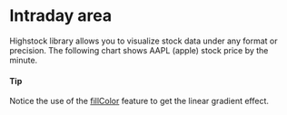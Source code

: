 # Intraday area

Highstock library allows you to visualize stock data under any format or precision. The following chart shows AAPL (apple) stock price by the minute.

#### Tip

Notice the use of the [fillColor](https://api.highcharts.com/highstock/series.area.fillColor) feature to get the linear gradient effect.
